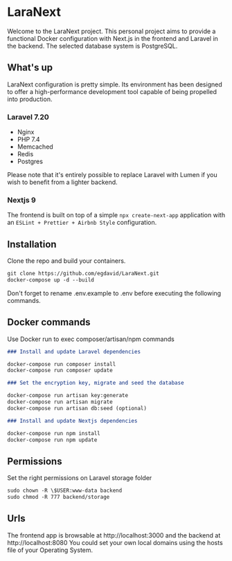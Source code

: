 # LaraNext

Welcome to the LaraNext project.
This personal project aims to provide a functional Docker configuration with Next.js in the frontend and Laravel in the backend. The selected database system is PostgreSQL.

## What's up

LaraNext configuration is pretty simple. Its environment has been designed to offer a high-performance development tool capable of being propelled into production.

### Laravel 7.20

- Nginx
- PHP 7.4
- Memcached
- Redis
- Postgres

Please note that it's entirely possible to replace Laravel with Lumen if you wish to benefit from a lighter backend.

### Nextjs 9

The frontend is built on top of a simple `npx create-next-app` application with an `ESLint + Prettier + Airbnb Style` configuration.

## Installation

Clone the repo and build your containers.

```md
git clone https://github.com/egdavid/LaraNext.git
docker-compose up -d --build
```

Don't forget to rename .env.example to .env before executing the following commands.

## Docker commands

Use Docker run to exec composer/artisan/npm commands

```md
### Install and update Laravel dependencies

docker-compose run composer install
docker-compose run composer update

### Set the encryption key, migrate and seed the database

docker-compose run artisan key:generate
docker-compose run artisan migrate
docker-compose run artisan db:seed (optional)

### Install and update Nextjs dependencies

docker-compose run npm install
docker-compose run npm update
```

## Permissions

Set the right permissions on Laravel storage folder

```md
sudo chown -R \$USER:www-data backend
sudo chmod -R 777 backend/storage
```

## Urls

The frontend app is browsable at http://localhost:3000 and the backend at http://localhost:8080
You could set your own local domains using the hosts file of your Operating System.

